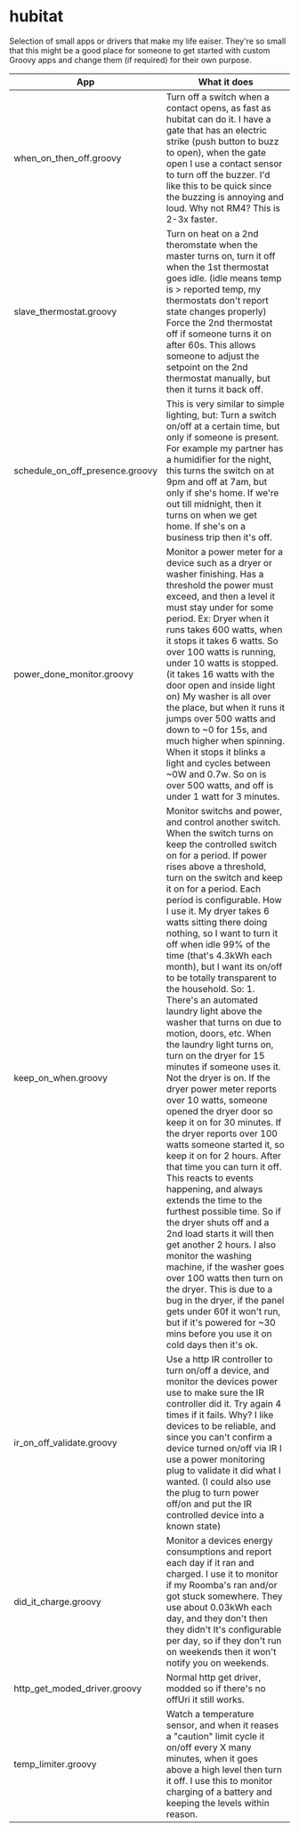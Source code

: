 # hubitat

Selection of small apps or drivers that make my life eaiser.  They're so small that this might be a good place for someone to get started with custom Groovy apps and change them (if required) for their own purpose.

App | What it does
------------ | -------------
when_on_then_off.groovy | Turn off a switch when a contact opens, as fast as hubitat can do it. I have a gate that has an electric strike (push button to buzz to open), when the gate open I use a contact sensor to turn off the buzzer.  I'd like this to be quick since the buzzing is annoying and loud.  Why not RM4? This is 2-3x faster.
slave_thermostat.groovy | Turn on heat on a 2nd theromstate when the master turns on, turn it off when the 1st thermostat goes idle.  (idle means temp is > reported temp, my thermostats don't report state changes properly) Force the 2nd thermostat off if someone turns it on after 60s. This allows someone to adjust the setpoint on the 2nd thermostat manually, but then it turns it back off. 
schedule_on_off_presence.groovy | This is very similar to simple lighting, but: Turn a switch on/off at a certain time, but only if someone is present.  For example my partner has a humidifier for the night, this turns the switch on at 9pm and off at 7am, but only if she's home.  If we're out till midnight, then it turns on when we get home.  If she's on a business trip then it's off.
power_done_monitor.groovy | Monitor a power meter for a device such as a dryer or washer finishing.  Has a threshold the power must exceed, and then a level it must stay under for some period.  Ex: Dryer when it runs takes 600 watts, when it stops it takes 6 watts.  So over 100 watts is running, under 10 watts is stopped.  (it takes 16 watts with the door open and inside light on)  My washer is all over the place, but when it runs it jumps over 500 watts and down to ~0 for 15s, and much higher when spinning.  When it stops it blinks a light and cycles between ~0W and 0.7w.  So on is over 500 watts, and off is under 1 watt for 3 minutes.
keep_on_when.groovy | Monitor switchs and power, and control another switch.  When the switch turns on keep the controlled switch on for a period.  If power rises above a threshold, turn on the switch and keep it on for a period.  Each period is configurable.  How I use it.  My dryer takes 6 watts sitting there doing nothing, so I want to turn it off when idle 99% of the time (that's 4.3kWh each month), but I want its on/off to be totally transparent to the household. So: 1. There's an automated laundry light above the washer that turns on due to motion, doors, etc.  When the laundry light turns on, turn on the dryer for 15 minutes if someone uses it.  Not the dryer is on.  If the dryer power meter reports over 10 watts, someone opened the dryer door so keep it on for 30 minutes.  If the dryer reports over 100 watts someone started it, so keep it on for 2 hours.  After that time you can turn it off.  This reacts to events happening, and always extends the time to the furthest possible time.  So if the dryer shuts off and a 2nd load starts it will then get another 2 hours.  I also monitor the washing machine, if the washer goes over 100 watts then turn on the dryer.  This is due to a bug in the dryer, if the panel gets under 60f it won't run, but if it's powered for ~30 mins before you use it on cold days then it's ok.
ir_on_off_validate.groovy | Use a http IR controller to turn on/off a device, and monitor the devices power use to make sure the IR controller did it.  Try again 4 times if it fails.  Why? I like devices to be reliable, and since you can't confirm a device turned on/off via IR I use a power monitoring plug to validate it did what I wanted.  (I could also use the plug to turn power off/on and put the IR controlled device into a known state)
did_it_charge.groovy | Monitor a devices energy consumptions and report each day if it ran and charged.  I use it to monitor if my Roomba's ran and/or got stuck somewhere.  They use about 0.03kWh each day, and they don't then they didn't  It's configurable per day, so if they don't run on weekends then it won't notify you on weekends.
http_get_moded_driver.groovy | Normal http get driver, modded so if there's no offUri it still works.
temp_limiter.groovy | Watch a temperature sensor, and when it reases a "caution" limit cycle it on/off every X many minutes, when it goes above a high level then turn it off.  I use this to monitor charging of a battery and keeping the levels within reason.


